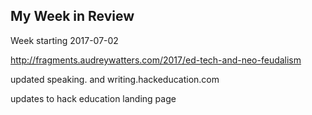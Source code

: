 ## My Week in Review

Week starting 2017-07-02

http://fragments.audreywatters.com/2017/ed-tech-and-neo-feudalism

updated speaking. and writing.hackeducation.com

updates to hack education landing page
